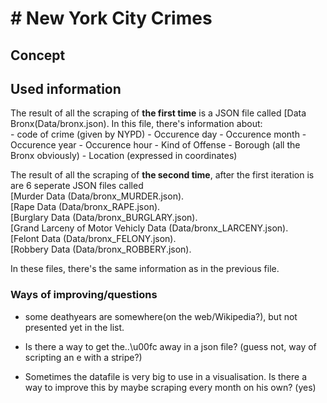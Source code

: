 # # New York City Crimes 

## Concept 

## Used information

The result of all the scraping of  **the first time** is a JSON file called [Data Bronx(Data/bronx.json). In this file, there's information about:<br>
	- code of crime (given by NYPD)
	- Occurence day
	- Occurence month
	- Occurence year
	- Occurence hour
	- Kind of Offense 
	- Borough (all the Bronx obviously)
	- Location (expressed in coordinates)

The result of all the scraping of  **the second time**, after the first iteration is are 6 seperate JSON files called <br>
[Murder Data (Data/bronx_MURDER.json).<br>
[Rape Data (Data/bronx_RAPE.json). <br>
[Burglary Data (Data/bronx_BURGLARY.json).<br>
[Grand Larceny of Motor Vehicly Data (Data/bronx_LARCENY.json). <br>
[Felont Data (Data/bronx_FELONY.json).<br>
[Robbery Data (Data/bronx_ROBBERY.json). <br>


In these files, there's the same information as in the previous file.

### Ways of improving/questions
- some deathyears are somewhere(on the web/Wikipedia?), but not presented yet in the list.

- Is there a way to get the..\u00fc away in a json file? (guess not, way of scripting an e with a stripe?)

- Sometimes the datafile is very big to use in a visualisation. Is there a way to improve this by maybe scraping every month on his own? (yes)
